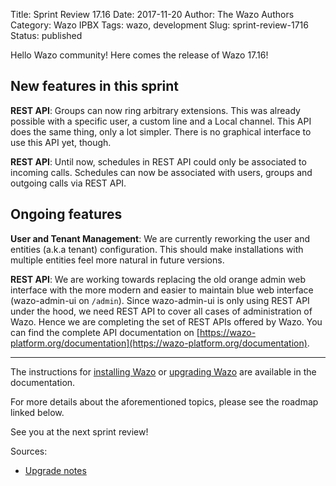 Title: Sprint Review 17.16
Date: 2017-11-20
Author: The Wazo Authors
Category: Wazo IPBX
Tags: wazo, development
Slug: sprint-review-1716
Status: published

Hello Wazo community! Here comes the release of Wazo 17.16!

## New features in this sprint

**REST API**: Groups can now ring arbitrary extensions. This was already possible with a specific user, a custom line and a Local channel. This API does the same thing, only a lot simpler. There is no graphical interface to use this API yet, though.

**REST API**: Until now, schedules in REST API could only be associated to incoming calls. Schedules can now be associated with users, groups and outgoing calls via REST API.

## Ongoing features

**User and Tenant Management**: We are currently reworking the user and entities (a.k.a tenant) configuration. This should make installations with multiple entities feel more natural in future versions.

**REST API**: We are working towards replacing the old orange admin web interface with the more modern and easier to maintain blue web interface (wazo-admin-ui on `/admin`). Since wazo-admin-ui is only using REST API under the hood, we need REST API to cover all cases of administration of Wazo. Hence we are completing the set of REST APIs offered by Wazo. You can find the complete API documentation on [https://wazo-platform.org/documentation](https://wazo-platform.org/documentation).

---

The instructions for [installing Wazo](/uc-doc/installation/install-system) or [upgrading Wazo](/uc-doc/upgrade/introduction) are available in the documentation.

For more details about the aforementioned topics, please see the roadmap linked below.

See you at the next sprint review!

Sources:

* [Upgrade notes](http://wazo.readthedocs.io/en/wazo-17.16/upgrade/upgrade.html#upgrade-notes)
